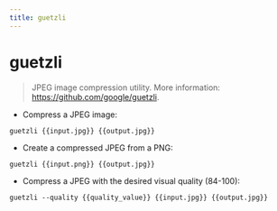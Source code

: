 ```yaml
---
title: guetzli
---
```

# guetzli

> JPEG image compression utility.
> More information: <https://github.com/google/guetzli>.

- Compress a JPEG image:

`guetzli {{input.jpg}} {{output.jpg}}`

- Create a compressed JPEG from a PNG:

`guetzli {{input.png}} {{output.jpg}}`

- Compress a JPEG with the desired visual quality (84-100):

`guetzli --quality {{quality_value}} {{input.jpg}} {{output.jpg}}`
